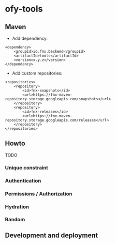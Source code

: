# ofy-tools

## Maven

 - Add dependency:
```
<dependency>
    <groupId>io.fnx.backend</groupId>
    <artifactId>tools</artifactId>
    <version>x.y.z</version>
</dependency>
```
 - Add custom repositories:

```
<repositories>
    <repository>
        <id>fnx-snapshots</id>
        <url>https://fnx-maven-repository.storage.googleapis.com/snapshots</url>
    </repository>
    <repository>
        <id>fnx-releases</id>
        <url>https://fnx-maven-repository.storage.googleapis.com/releases</url>
    </repository>
</repositories>
```

## Howto

TODO

### Unique constraint

### Authentication

### Permissions / Authorization

### Hydration

### Random

## Development and deployment

